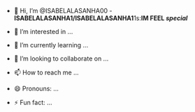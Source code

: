 - 👋 Hi, I’m @ISABELALASANHA00
-**ISABELALASANHA1/ISABELALASANHA1**1s:**IM FEEL _special_** 

- 👀 I’m interested in ...
- 🌱 I’m currently learning ...
- 💞️ I’m looking to collaborate on ...
- 📫 How to reach me ...
- 😄 Pronouns: ...
- ⚡ Fun fact: ...

<!---
ISABELALASANHA00/ISABELALASANHA00 is a ✨ special ✨ repository because its `README.md` (this file) appears on your GitHub profile.
You can click the Preview link to take a look at your changes.
--->
